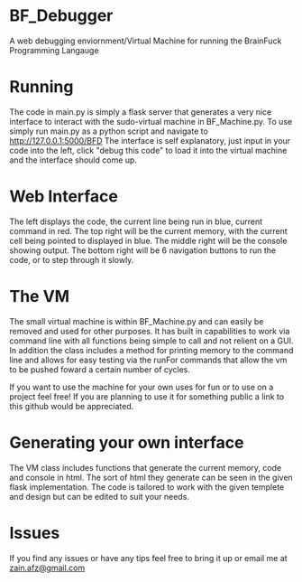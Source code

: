 # BF_Debugger
A web debugging enviornment/Virtual Machine for running the BrainFuck Programming Langauge

# Running
The code in main.py is simply a flask server that generates a very nice interface to interact with the sudo-virtual machine in BF_Machine.py. To use simply run main.py as a python script and navigate to http://127.0.0.1:5000/BFD
The interface is self explanatory, just input in your code into the left, click "debug this code" to load it into the virtual machine and the interface should come up. 

# Web Interface
The left displays the code, the current line being run in blue, current command in red. 
The top right will be the current memory, with the current cell being pointed to displayed in blue. 
The middle right will be the console showing output.
The bottom right will be 6 navigation buttons to run the code, or to step through it slowly. 

# The VM
The small virtual machine is within BF_Machine.py and can easily be removed and used for other purposes.
It has built in capabilities to work via command line with all functions being simple to call and not relient on a GUI. 
In addition the class includes a method for printing memory to the command line and allows for easy testing via the runFor commands that allow the vm to be pushed foward a certain number of cycles. 

If you want to use the machine for your own uses for fun or to use on a project feel free! If you are planning to use it for something public a link to this github would be appreciated.

# Generating your own interface
The VM class includes functions that generate the current memory, code and console in html. The sort of html they generate can be seen in the given flask implementation. The code is tailored to work with the given templete and design but can be edited to suit your needs.

# Issues
If you find any issues or have any tips feel free to bring it up or email me at zain.afz@gmail.com
